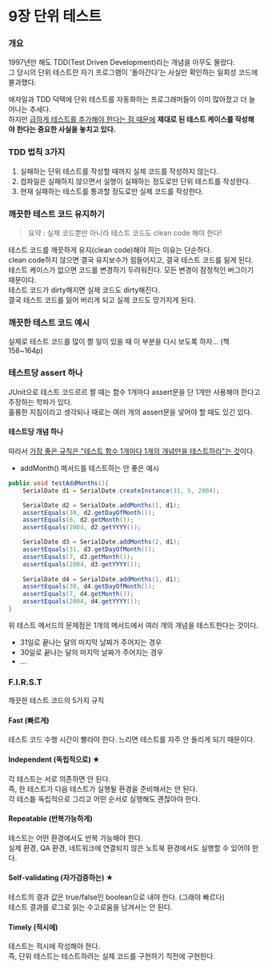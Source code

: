 # 9장 단위 테스트

### 개요

1997년만 해도 TDD(Test Driven Development)라는 개념을 아무도 몰랐다. <br/>
그 당시의 단위 테스트란 자기 프로그램이 '돌아간다'는 사실만 확인하는 일회성 코드에 불과했다.

애자일과 TDD 덕택에 단위 테스트를 자동화하는 프로그래머들이 이미 많아졌고 더 늘어나는 추세다. <br/>
하지만 <u>급하게 테스트를 추가해야 한다는 점 때문에</u> **제대로 된 테스트 케이스를 작성해야 한다는 중요한 사실을 놓치고 있다.**

### TDD 법칙 3가지

1. 실패하는 단위 테스트를 작성할 때까지 실제 코드를 작성하지 않는다.
2. 컴파일은 실패하지 않으면서 실행이 실패하는 정도로만 단위 테스트를 작성한다.
3. 현재 실패하는 테스트를 통과할 정도로만 실제 코드를 작성한다.

### 깨끗한 테스트 코드 유지하기
> 요약 : 실제 코드뿐만 아니라 테스트 코드도 clean code 해야 한다!

테스트 코드를 깨끗하게 유지(clean code)해야 하는 이유는 단순하다. <br/>
clean code하지 않으면 결국 유지보수가 힘들어지고, 결국 테스트 코드를 잃게 된다. <br/>
테스트 케이스가 없으면 코드를 변경하기 두려워진다. 모든 변경이 잠정적인 버그이기 때문이다. <br/>
테스트 코드가 dirty해지면 실제 코드도 dirty해진다. <br/>
결국 테스트 코드를 잃어 버리게 되고 실제 코드도 망가지게 된다.

### 깨끗한 테스트 코드 예시

실제로 테스트 코드를 많이 짤 일이 있을 때 이 부분을 다시 보도록 하자... (책 158~164p)

### 테스트당 assert 하나

JUnit으로 테스트 코드르르 짤 때는 함수 1개마다 assert문을 단 1개만 사용해야 한다고 주장하는 학파가 있다. <br/>
훌륭한 지침이라고 생각되나 때로는 여러 개의 assert문을 넣어야 할 때도 있긴 있다.

#### 테스트당 개념 하나

따라서 <u>가장 좋은 규칙은 "테스트 함수 1개마다 1개의 개념만을 테스트하라"는 것</u>이다. <br/>

* addMonth() 메서드를 테스트하는 안 좋은 예시
```java
public void testAddMonths(){
    SerialDate d1 = SerialDate.createInstance(31, 5, 2004);

    SerialDate d2 = SerialDate.addMonths(1, d1);
    assertEquals(30, d2.getDayOfMonth());
    assertEquals(6, d2.getMonth());
    assertEquals(2004, d2.getYYYY());

    SerialDate d3 = SerialDate.addMonths(2, d1);
    assertEquals(31, d3.getDayOfMonth());
    assertEquals(7, d3.getMonth());
    assertEquals(2004, d3.getYYYY());
    
    SerialDate d4 = SerialDate.addMonths(1, d1);
    assertEquals(30, d4.getDayOfMonth());
    assertEquals(7, d4.getMonth());
    assertEquals(2004, d4.getYYYY());
}
```


위 테스트 메서드의 문제점은 1개의 메서드에서 여러 개의 개념을 테스트한다는 것이다.
- 31일로 끝나는 달의 마지막 날짜가 주어지는 경우
- 30일로 끝나는 달의 마지막 날짜가 주어지는 경우
- ...

### F.I.R.S.T

깨끗한 테스트 코드의 5가지 규칙

#### Fast (빠르게)

테스트 코드 수행 시간이 빨라야 한다. 느리면 테스트를 자주 안 돌리게 되기 때문이다.

#### Independent (독립적으로) ★

각 테스트는 서로 의존하면 안 된다. <br/>
즉, 한 테스트가 다음 테스트가 실행될 환경을 준비해서는 안 된다. <br/>
각 테스틑 독립적으로 그리고 어떤 순서로 실행해도 괜찮아야 한다.

#### Repeatable (반복가능하게)
테스트는 어떤 환경에서도 반복 가능해야 한다.  <br/>
실제 환경, QA 환경, 네트워크에 연결되지 않은 노트북 환경에서도 실행할 수 있어야 한다.

#### Self-validating (자가검증하는) ★

테스트의 결과 값은 true/false인 boolean으로 내야 한다. (그래야 빠르다) <br/>
테스트 결과를 로그로 읽는 수고로움을 남겨서는 안 된다.


#### Timely (적시에)

테스트는 적시에 작성해야 한다.<br/>
즉, 단위 테스트는 테스트하려는 실제 코드를 구현하기 직전에 구현한다.
